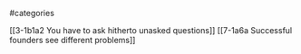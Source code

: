 #categories 

[[3-1b1a2 You have to ask hitherto unasked questions]]
	[[7-1a6a Successful founders see different problems]]